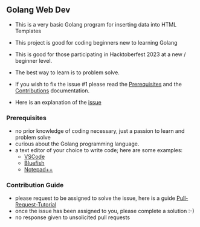 ## Golang Web Dev

-   This is a very basic Golang program for inserting data into HTML Templates

-   This project is good for coding beginners new to learning Golang

-   This is good for those participating in Hacktoberfest 2023 at a new / beginner level.

-   The best way to learn is to problem solve.

-   If you wish to fix the issue #1 please read the [Prerequisites](#prerequisites) and the [Contributions](#contributions) documentation.

-   Here is an explanation of the [issue](/issue.md)

### Prerequisites
-   no prior knowledge of coding necessary, just a passion to learn and problem solve
-   curious about the Golang programming language.
-   a text editor of your choice to write code; here are some examples:
    -   [VSCode](https://code.visualstudio.com/)
    -   [Bluefish](https://bluefish.openoffice.nl)
    -   [Notepad++](https://notepad-plus-plus.org)

### Contribution Guide
-   please request to be assigned to solve the issue, here is a guide [Pull-Request-Tutorial](https://github.com/goobric/tutorial-pull-request-HF23/blob/main/instructions.md)
-   once the issue has been assigned to you, please complete a solution :-) 
-   no response given to unsolicited pull requests
